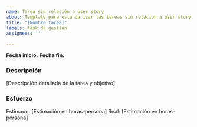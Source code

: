 ```yaml
---
name: Tarea sin relación a user story
about: Template para estandarizar las tareas sin relacion a user story
title: "[Nombre tarea]"
labels: task de gestión
assignees: ''

---
```

**Fecha inicio:**
**Fecha fin:**

### Descripción
[Descripción detallada de la tarea y objetivo]

### Esfuerzo
Estimado: [Estimación en horas-persona]
Real: [Estimación en horas-persona]
